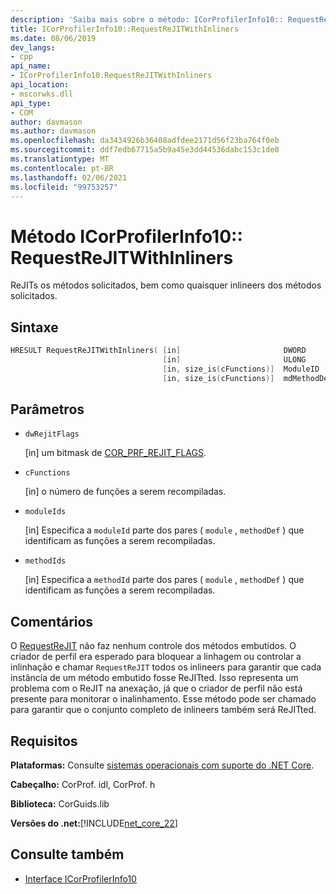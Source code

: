 ```yaml
---
description: 'Saiba mais sobre o método: ICorProfilerInfo10:: RequestReJITWithInliners'
title: ICorProfilerInfo10::RequestReJITWithInliners
ms.date: 08/06/2019
dev_langs:
- cpp
api_name:
- ICorProfilerInfo10.RequestReJITWithInliners
api_location:
- mscorwks.dll
api_type:
- COM
author: davmason
ms.author: davmason
ms.openlocfilehash: da3434926b36408adfdee2171d56f23ba764f0eb
ms.sourcegitcommit: ddf7edb67715a5b9a45e3dd44536dabc153c1de0
ms.translationtype: MT
ms.contentlocale: pt-BR
ms.lasthandoff: 02/06/2021
ms.locfileid: "99753257"
---
```

# <a name="icorprofilerinfo10requestrejitwithinliners-method"></a>Método ICorProfilerInfo10:: RequestReJITWithInliners

ReJITs os métodos solicitados, bem como quaisquer inlineers dos métodos solicitados.

## <a name="syntax"></a>Sintaxe

```cpp
HRESULT RequestReJITWithInliners( [in]                       DWORD       dwRejitFlags,
                                  [in]                       ULONG       cFunctions,
                                  [in, size_is(cFunctions)]  ModuleID    moduleIds[],
                                  [in, size_is(cFunctions)]  mdMethodDef methodIds[]);
```

## <a name="parameters"></a>Parâmetros

- `dwRejitFlags`

  \[in] um bitmask de [COR_PRF_REJIT_FLAGS](cor-prf-rejit-flags-enumeration.md).

- `cFunctions`

  \[in] o número de funções a serem recompiladas.

- `moduleIds`

  \[in] Especifica a `moduleId` parte dos pares ( `module` , `methodDef` ) que identificam as funções a serem recompiladas.

- `methodIds`

  \[in] Especifica a `methodId` parte dos pares ( `module` , `methodDef` ) que identificam as funções a serem recompiladas.

## <a name="remarks"></a>Comentários

O [RequestReJIT](icorprofilerinfo4-requestrejit-method.md) não faz nenhum controle dos métodos embutidos. O criador de perfil era esperado para bloquear a linhagem ou controlar a inlinhação e chamar `RequestReJIT` todos os inlineers para garantir que cada instância de um método embutido fosse ReJITted. Isso representa um problema com o ReJIT na anexação, já que o criador de perfil não está presente para monitorar o inalinhamento. Esse método pode ser chamado para garantir que o conjunto completo de inlineers também será ReJITted.

## <a name="requirements"></a>Requisitos

**Plataformas:** Consulte [sistemas operacionais com suporte do .NET Core](../../../core/install/windows.md?pivots=os-windows).

**Cabeçalho:** CorProf. idl, CorProf. h

**Biblioteca:** CorGuids.lib

**Versões do .net:**[!INCLUDE[net_core_22](../../../../includes/net-core-30-md.md)]

## <a name="see-also"></a>Consulte também

- [Interface ICorProfilerInfo10](icorprofilerinfo10-interface.md)
